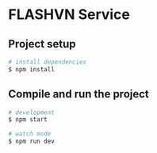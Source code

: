 # FLASHVN Service

## Project setup

```bash
# install dependencies
$ npm install
```

## Compile and run the project

```bash
# development
$ npm start

# watch mode
$ npm run dev
```

